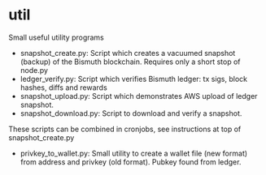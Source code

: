 # util
Small useful utility programs

* snapshot_create.py: Script which creates a vacuumed snapshot (backup) of the Bismuth blockchain. Requires only a short stop of node.py  
* ledger_verify.py:   Script which verifies Bismuth ledger: tx sigs, block hashes, diffs and rewards  
* snapshot_upload.py: Script which demonstrates AWS upload of ledger snapshot.  
* snapshot_download.py: Script to download and verify a snapshot.  

These scripts can be combined in cronjobs, see instructions at top of snapshot_create.py

* privkey_to_wallet.py: Small utility to create a wallet file (new format) from address and privkey (old format). Pubkey found from ledger.
